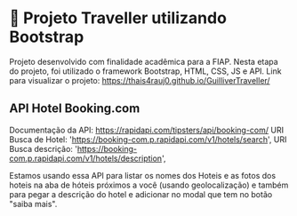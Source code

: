 # :pushpin: Projeto Traveller utilizando Bootstrap

Projeto desenvolvido com finalidade acadêmica para a FIAP. Nesta etapa do projeto, foi utilizado o framework Bootstrap, HTML, CSS, JS e API. Link para visualizar o projeto: https://thais4rauj0.github.io/GuilliverTraveller/

## API Hotel Booking.com

Documentação da API: https://rapidapi.com/tipsters/api/booking-com/
URI Busca de Hotel: 'https://booking-com.p.rapidapi.com/v1/hotels/search',
URI Busca descrição: 'https://booking-com.p.rapidapi.com/v1/hotels/description',

Estamos usando essa API para listar os nomes dos Hoteis e as fotos dos hoteis na aba de hóteis próximos a você (usando geolocalização) e também para pegar a descrição do hotel e adicionar no modal que tem no botão "saiba mais".

